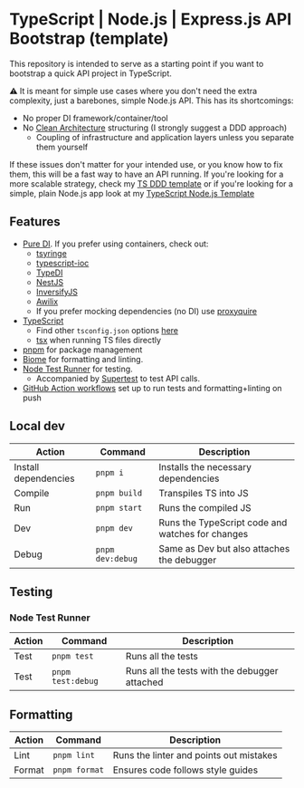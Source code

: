# TypeScript | Node.js | Express.js API Bootstrap (template)

This repository is intended to serve as a starting point if you want to bootstrap a quick API project in TypeScript.

⚠️ It is meant for simple use cases where you don't need the extra complexity, just a barebones, simple Node.js API. This has its shortcomings:
  - No proper DI framework/container/tool
  - No [Clean Architecture](https://blog.cleancoder.com/uncle-bob/2012/08/13/the-clean-architecture.html) structuring (I strongly suggest a DDD approach)
    - Coupling of infrastructure and application layers unless you separate them yourself

If these issues don't matter for your intended use, or you know how to fix them, this will be a fast way to have an API running. If you're looking for a more scalable strategy, check my [TS DDD template](https://github.com/AlexHHPS/typescript-ddd-hexagonal-ddd) or if you're looking for a simple, plain Node.js app look at my [TypeScript Node.js Template](https://github.com/BoscoDomingo/typescript-skeleton)

## Features

- [Pure DI](https://blog.ploeh.dk/2014/06/10/pure-di/). If you prefer using containers, check out:
  - [tsyringe](https://github.com/microsoft/tsyringe)
  - [typescript-ioc](https://www.npmjs.com/package/typescript-ioc)
  - [TypeDI](https://github.com/typestack/typedi)
  - [NestJS](https://nestjs.com/)
  - [InversifyJS](https://inversify.io/)
  - [Awilix](https://github.com/jeffijoe/awilix)
  - If you prefer mocking dependencies (no DI) use [proxyquire](https://www.npmjs.com/package/proxyquire)
- [TypeScript](https://www.typescriptlang.org/)
  - Find other `tsconfig.json` options [here](https://github.com/tsconfig/bases#centralized-recommendations-for-tsconfig-bases)
  - [tsx](https://tsx.is/) when running TS files directly
- [pnpm](https://pnpm.io/) for package management
- [Biome](https://biomejs.dev/) for formatting and linting.
- [Node Test Runner](https://nodejs.org/api/test.html) for testing.
  - Accompanied by [Supertest](https://www.npmjs.com/package/supertest) to test API calls.
- [GitHub Action workflows](https://github.com/features/actions) set up to run tests and formatting+linting on push

## Local dev

| Action               | Command          | Description                                      |
| -------------------- | ---------------- | ------------------------------------------------ |
| Install dependencies | `pnpm i`         | Installs the necessary dependencies              |
| Compile              | `pnpm build`     | Transpiles TS into JS                            |
| Run                  | `pnpm start`     | Runs the compiled JS                             |
| Dev                  | `pnpm dev`       | Runs the TypeScript code and watches for changes |
| Debug                | `pnpm dev:debug` | Same as Dev but also attaches the debugger       |

## Testing

### Node Test Runner
| Action | Command           | Description                                   |
| ------ | ----------------- | --------------------------------------------- |
| Test   | `pnpm test`       | Runs all the tests                            |
| Test   | `pnpm test:debug` | Runs all the tests with the debugger attached |

## Formatting
| Action | Command       | Description                             |
| ------ | ------------- | --------------------------------------- |
| Lint   | `pnpm lint`   | Runs the linter and points out mistakes |
| Format | `pnpm format` | Ensures code follows style guides       |
